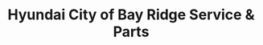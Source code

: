 ---
title: "Hyundai City of Bay Ridge Service & Parts"
url: /brooklyn/hyundai-city-of-bay-ridge-service-and-parts/
shop: car repair
---